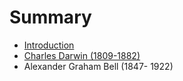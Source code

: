 # Summary

* [Introduction](README.md)
* [Charles Darwin (1809-1882)](chapter1.md)
* Alexander Graham Bell (1847- 1922)

